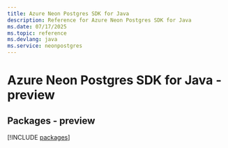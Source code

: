 ```yaml
---
title: Azure Neon Postgres SDK for Java
description: Reference for Azure Neon Postgres SDK for Java
ms.date: 07/17/2025
ms.topic: reference
ms.devlang: java
ms.service: neonpostgres
---
```

# Azure Neon Postgres SDK for Java - preview
## Packages - preview
[!INCLUDE [packages](neon-postgres-index.md)]